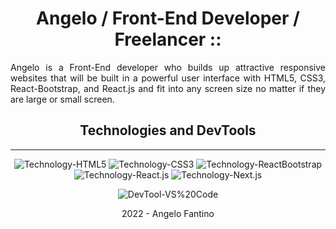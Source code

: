 <div align="center">

# **Angelo / Front-End Developer / Freelancer ::**

</div>

<p align="justify">
    Angelo is a Front-End developer who builds up attractive responsive websites that will be built in a powerful user interface with HTML5, CSS3, React-Bootstrap, and React.js and fit into any screen size no matter if they are large or small screen.
</p>

<div align="center">

## **Technologies and DevTools**

---

![Technology-HTML5](https://img.shields.io/badge/Technology-HTML5-red)
![Technology-CSS3](https://img.shields.io/badge/Technology-CSS3-red)
![Technology-ReactBootstrap](https://img.shields.io/badge/Technology-ReactBootstrap-red)
![Technology-React.js](https://img.shields.io/badge/Technology-React-red)
![Technology-Next.js](https://img.shields.io/badge/Technology-Next.js-red)

![DevTool-VS%20Code](https://img.shields.io/badge/DevTool-VS%20Code-blue)

2022 - Angelo Fantino
</div> 
